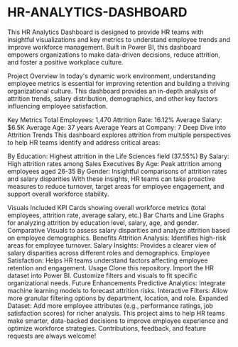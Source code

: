 # HR-ANALYTICS-DASHBOARD
This HR Analytics Dashboard is designed to provide HR teams with insightful visualizations and key metrics to understand employee trends and improve workforce management. Built in Power BI, this dashboard empowers organizations to make data-driven decisions, reduce attrition, and foster a positive workplace culture.

Project Overview
In today's dynamic work environment, understanding employee metrics is essential for improving retention and building a thriving organizational culture. This dashboard provides an in-depth analysis of attrition trends, salary distribution, demographics, and other key factors influencing employee satisfaction.

Key Metrics
Total Employees: 1,470
Attrition Rate: 16.12%
Average Salary: $6.5K
Average Age: 37 years
Average Years at Company: 7
Deep Dive into Attrition Trends
This dashboard explores attrition from multiple perspectives to help HR teams identify and address critical areas:

By Education: Highest attrition in the Life Sciences field (37.55%)
By Salary: High attrition rates among Sales Executives
By Age: Peak attrition among employees aged 26-35
By Gender: Insightful comparisons of attrition rates and salary disparities
With these insights, HR teams can take proactive measures to reduce turnover, target areas for employee engagement, and support overall workforce stability.

Visuals Included
KPI Cards showing overall workforce metrics (total employees, attrition rate, average salary, etc.)
Bar Charts and Line Graphs for analyzing attrition by education level, salary, age, and gender.
Comparative Visuals to assess salary disparities and analyze attrition based on employee demographics.
Benefits
Attrition Analysis: Identifies high-risk areas for employee turnover.
Salary Insights: Provides a clearer view of salary disparities across different roles and demographics.
Employee Satisfaction: Helps HR teams understand factors affecting employee retention and engagement.
Usage
Clone this repository.
Import the HR dataset into Power BI.
Customize filters and visuals to fit specific organizational needs.
Future Enhancements
Predictive Analytics: Integrate machine learning models to forecast attrition risks.
Interactive Filters: Allow more granular filtering options by department, location, and role.
Expanded Dataset: Add more employee attributes (e.g., performance ratings, job satisfaction scores) for richer analysis.
This project aims to help HR teams make smarter, data-backed decisions to improve employee experience and optimize workforce strategies. Contributions, feedback, and feature requests are always welcome!
